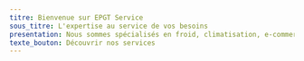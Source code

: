 ```yaml
---
titre: Bienvenue sur EPGT Service
sous_titre: L'expertise au service de vos besoins
presentation: Nous sommes spécialisés en froid, climatisation, e-commerce et plus encore. Explorez nos services dès maintenant !
texte_bouton: Découvrir nos services
---
```

